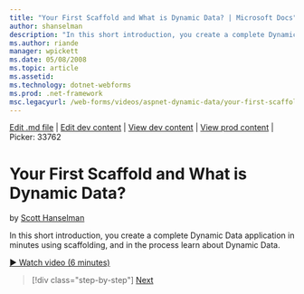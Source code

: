 ```yaml
---
title: "Your First Scaffold and What is Dynamic Data? | Microsoft Docs"
author: shanselman
description: "In this short introduction, you create a complete Dynamic Data application in minutes using scaffolding, and in the process learn about Dynamic Data."
ms.author: riande
manager: wpickett
ms.date: 05/08/2008
ms.topic: article
ms.assetid: 
ms.technology: dotnet-webforms
ms.prod: .net-framework
msc.legacyurl: /web-forms/videos/aspnet-dynamic-data/your-first-scaffold-and-what-is-dynamic-data
---
```

[Edit .md file](C:\Projects\msc\dev\Msc.Www\Web.ASP\App_Data\github\web-forms\videos\aspnet-dynamic-data\your-first-scaffold-and-what-is-dynamic-data.md) | [Edit dev content](http://www.aspdev.net/umbraco#/content/content/edit/26805) | [View dev content](http://docs.aspdev.net/tutorials/web-forms/videos/aspnet-dynamic-data/your-first-scaffold-and-what-is-dynamic-data.html) | [View prod content](http://www.asp.net/web-forms/videos/aspnet-dynamic-data/your-first-scaffold-and-what-is-dynamic-data) | Picker: 33762

Your First Scaffold and What is Dynamic Data?
====================
by [Scott Hanselman](https://github.com/shanselman)

In this short introduction, you create a complete Dynamic Data application in minutes using scaffolding, and in the process learn about Dynamic Data.

[&#9654; Watch video (6 minutes)](https://channel9.msdn.com/Blogs/ASP-NET-Site-Videos/your-first-scaffold-and-what-is-dynamic-data)

>[!div class="step-by-step"] [Next](how-do-i-enable-inline-gridview-editing.md)